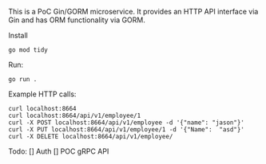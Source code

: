 This is a PoC Gin/GORM microservice.
It provides an HTTP API interface via Gin and has ORM functionality via GORM.

Install
```
go mod tidy
```

Run:
```
go run .
```

Example HTTP calls:
```
curl localhost:8664  
curl localhost:8664/api/v1/employee/1
curl -X POST localhost:8664/api/v1/employee -d '{"name": "jason"}'
curl -X PUT localhost:8664/api/v1/employee/1 -d '{"Name":  "asd"}'
curl -X DELETE localhost:8664/api/v1/employee/
```

Todo: 
[] Auth
[] POC gRPC API
